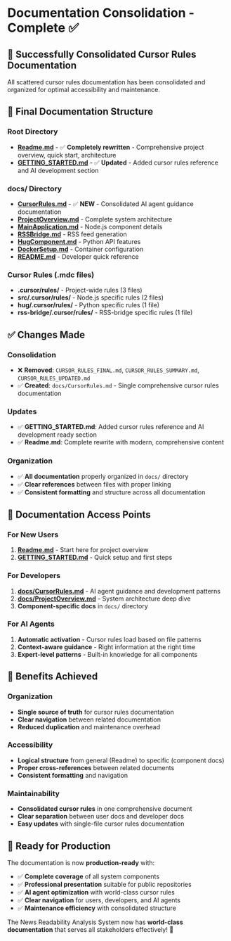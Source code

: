 # Documentation Consolidation - Complete ✅

## 🎯 **Successfully Consolidated Cursor Rules Documentation**

All scattered cursor rules documentation has been consolidated and organized for optimal accessibility and maintenance.

## 📁 **Final Documentation Structure**

### **Root Directory**
- **[Readme.md](Readme.md)** - ✅ **Completely rewritten** - Comprehensive project overview, quick start, architecture
- **[GETTING_STARTED.md](GETTING_STARTED.md)** - ✅ **Updated** - Added cursor rules reference and AI development section

### **docs/ Directory**
- **[CursorRules.md](docs/CursorRules.md)** - ✅ **NEW** - Consolidated AI agent guidance documentation
- **[ProjectOverview.md](docs/ProjectOverview.md)** - Complete system architecture  
- **[MainApplication.md](docs/MainApplication.md)** - Node.js component details
- **[RSSBridge.md](docs/RSSBridge.md)** - RSS feed generation
- **[HugComponent.md](docs/HugComponent.md)** - Python API features
- **[DockerSetup.md](docs/DockerSetup.md)** - Container configuration
- **[README.md](docs/README.md)** - Developer quick reference

### **Cursor Rules (.mdc files)**
- **.cursor/rules/** - Project-wide rules (3 files)
- **src/.cursor/rules/** - Node.js specific rules (2 files)  
- **hug/.cursor/rules/** - Python specific rules (1 file)
- **rss-bridge/.cursor/rules/** - RSS-bridge specific rules (1 file)

## ✅ **Changes Made**

### **Consolidation**
- ❌ **Removed**: `CURSOR_RULES_FINAL.md`, `CURSOR_RULES_SUMMARY.md`, `CURSOR_RULES_UPDATED.md`
- ✅ **Created**: `docs/CursorRules.md` - Single comprehensive cursor rules documentation

### **Updates**
- ✅ **GETTING_STARTED.md**: Added cursor rules reference and AI development ready section
- ✅ **Readme.md**: Complete rewrite with modern, comprehensive content

### **Organization**
- ✅ **All documentation** properly organized in `docs/` directory
- ✅ **Clear references** between files with proper linking
- ✅ **Consistent formatting** and structure across all documentation

## 🎯 **Documentation Access Points**

### **For New Users**
1. **[Readme.md](Readme.md)** - Start here for project overview
2. **[GETTING_STARTED.md](GETTING_STARTED.md)** - Quick setup and first steps

### **For Developers**
1. **[docs/CursorRules.md](docs/CursorRules.md)** - AI agent guidance and development patterns
2. **[docs/ProjectOverview.md](docs/ProjectOverview.md)** - System architecture deep dive
3. **Component-specific docs** in `docs/` directory

### **For AI Agents**
1. **Automatic activation** - Cursor rules load based on file patterns
2. **Context-aware guidance** - Right information at the right time
3. **Expert-level patterns** - Built-in knowledge for all components

## 🚀 **Benefits Achieved**

### **Organization**
- **Single source of truth** for cursor rules documentation
- **Clear navigation** between related documentation
- **Reduced duplication** and maintenance overhead

### **Accessibility**
- **Logical structure** from general (Readme) to specific (component docs)
- **Proper cross-references** between related documents
- **Consistent formatting** and navigation

### **Maintainability**
- **Consolidated cursor rules** in one comprehensive document
- **Clear separation** between user docs and developer docs
- **Easy updates** with single-file cursor rules documentation

## 🎯 **Ready for Production**

The documentation is now **production-ready** with:
- ✅ **Complete coverage** of all system components
- ✅ **Professional presentation** suitable for public repositories
- ✅ **AI agent optimization** with world-class cursor rules
- ✅ **Clear navigation** for users, developers, and AI agents
- ✅ **Maintenance efficiency** with consolidated structure

The News Readability Analysis System now has **world-class documentation** that serves all stakeholders effectively! 🚀
